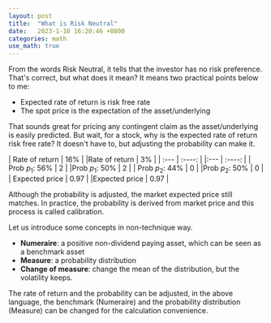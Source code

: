 ```yaml
---
layout: post
title:  "What is Risk Neutral"
date:   2023-1-10 16:20:46 +0800
categories: math
use_math: true
---
```

From the words Risk Neutral, it tells that the investor has no risk preference. That's correct, but what does it mean? It means two practical points below to me:

* Expected rate of return is risk free rate
* The spot price is the expectation of the asset/underlying

That sounds great for pricing any contingent claim as the asset/underlying is easily predicted. But wait, for a stock, why is the expected rate of return risk free rate? It doesn't have to, but adjusting the probability can make it.

| Rate of return  | 16%       | |Rate of return  | 3%        |
| :---            |  :----:   | |:---            |  :----:   |
| Prob $p_1$: 56% | 2         | |Prob $p_1$: 50% | 2         |
| Prob $p_2$: 44% | 0         | |Prob $p_2$: 50% | 0         |
| Expected price  | 0.97      | |Expected price  | 0.97      |

Although the probability is adjusted, the market expected price still matches. In practice, the probability is derived from market price and this process is called calibration.

Let us introduce some concepts in non-technique way.

* **Numeraire**: a positive non-dividend paying asset, which can be seen as a benchmark asset
* **Measure**: a probability distribution
* **Change of measure**: change the mean of the distribution, but the volatility keeps.

The rate of return and the probability can be adjusted, in the above language, the benchmark (Numeraire) and the probability distribution (Measure) can be changed for the calculation convenience.   



